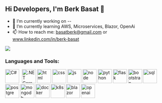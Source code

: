 ## Hi Developers, I'm Berk Basat 👋


- 🔭 I’m currently working on --
- 🌱 I’m currently learning AWS, Microservices, Blazor, OpenAi
- 📫 How to reach me: basatberk@gmail.com or www.linkedin.com/in/berk-basat

![](https://komarev.com/ghpvc/?username=BerkBasat&color=blue)

### Languages and Tools:
<p float="left">
  <img src="https://exceptionnotfound.net/content/images/2020/09/C_Sharp_logo.svg" width="auto" height="45" style="padding-right:5px" alt="C#">
  <img src="https://upload.wikimedia.org/wikipedia/commons/thumb/e/ee/.NET_Core_Logo.svg/2048px-.NET_Core_Logo.svg.png" width="auto" height="45" alt=".NET Core">
  <img src="https://cdn-icons-png.flaticon.com/512/732/732212.png" width="auto" height="45" alt="html">
  <img src="https://upload.wikimedia.org/wikipedia/commons/thumb/6/62/CSS3_logo.svg/800px-CSS3_logo.svg.png" width="auto" height="45" alt="css">
  <img src="https://user-images.githubusercontent.com/82957009/182874857-4dda8588-7370-4648-89f2-9e547ce07303.png" width="auto" height="45" alt="js">
  <img src="https://user-images.githubusercontent.com/82957009/191198979-c5c497bd-f6c0-4641-87f9-e36eaa3b2852.png" width="auto" height="45" alt="node">
  <img src="https://user-images.githubusercontent.com/82957009/182875877-379c780f-f3ad-4936-bd1a-c3268730423f.png" width="auto" height="45" alt="python">
  <img src="https://user-images.githubusercontent.com/82957009/182876005-e26b455b-f678-496f-8b10-57ce50645d1d.png" width="auto" height="45" alt="flask">
  <img src="https://user-images.githubusercontent.com/82957009/182874943-b37a0eea-2a69-40b9-b8a4-5d9a079ae5a0.png" width="auto" height="45" alt="bootstrap">
  <img src="https://user-images.githubusercontent.com/82957009/182875985-f4941ee0-9e0e-42b8-a5bf-15f154233d56.png" width="auto" height="45" alt="sql">
  <img src="https://user-images.githubusercontent.com/82957009/186125708-610a98e1-ee9a-4e34-bed2-c82eb558f842.png" width="auto" height="45" alt="postgre">
  <img src="https://g.foolcdn.com/art/companylogos/square/mdb.png" width="auto" height="45" alt="mongodb">
  <img src="https://user-images.githubusercontent.com/82957009/194516178-e6883ef9-aca1-49ed-9081-cbd7465318c5.png" width="auto" height="45" alt="docker">
  <img src="https://user-images.githubusercontent.com/82957009/194516280-77f831a7-672d-4888-88b7-5ae928bac902.png" width="auto" height="45" alt="k8s">
  <img src="https://upload.wikimedia.org/wikipedia/commons/d/d0/Blazor.png" height="45" alt="blazor">
  <img src="https://user-images.githubusercontent.com/82957009/212249995-11ed2020-4f6b-406b-a880-4d2071408757.png" height="45" alt="openai">

  
</p>

